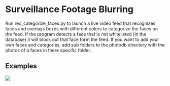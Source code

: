 # Surveillance Footage Blurring

Run rec_categorize_faces.py to launch a live video feed that recognizes faces and overlays boxes with different colors to categorize the faces on the feed. If the program detects a face that is not whitelisted (in the database) it will block out that face form the feed. If you want to add your own faces and categories, add sub folders to the photodb directory with the photos of a faces in there specific folder.

## Examples

![](https://j.gifs.com/mwx3MR.gif)

